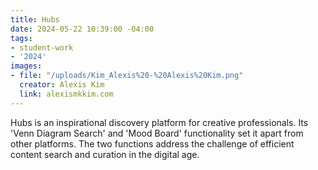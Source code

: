 ```yaml
---
title: Hubs
date: 2024-05-22 10:39:00 -04:00
tags:
- student-work
- '2024'
images:
- file: "/uploads/Kim_Alexis%20-%20Alexis%20Kim.png"
  creator: Alexis Kim
  link: alexismkkim.com
---
```


Hubs is an inspirational discovery platform for creative professionals. Its 'Venn Diagram Search' and 'Mood Board' functionality set it apart from other platforms. The two functions address the challenge of efficient content search and curation in the digital age. 